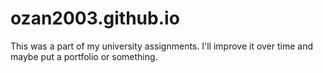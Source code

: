 # ozan2003.github.io
This was a part of my university assignments. I'll improve it over time and maybe put a portfolio or something.
